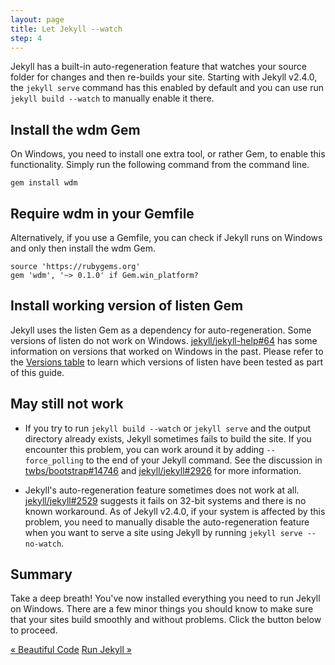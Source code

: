 ```yaml
---
layout: page
title: Let Jekyll --watch
step: 4
---
```


Jekyll has a built-in auto-regeneration feature that watches your source folder for changes and then re-builds your site. Starting with Jekyll v2.4.0, the `jekyll serve` command has this enabled by default and you can use run `jekyll build --watch` to manually enable it there.

## Install the wdm Gem

On Windows, you need to install one extra tool, or rather Gem, to enable this functionality. Simply run the following command from the command line.

~~~
gem install wdm
~~~

## Require wdm in your Gemfile

Alternatively, if you use a Gemfile, you can check if Jekyll runs on Windows and only then install the wdm Gem.

~~~
source 'https://rubygems.org'
gem 'wdm', '~> 0.1.0' if Gem.win_platform?
~~~

## Install working version of listen Gem

Jekyll uses the listen Gem as a dependency for auto-regeneration. Some versions of listen do not work on Windows. [jekyll/jekyll-help#64](https://github.com/jekyll/jekyll-help/issues/64) has some information on versions that worked on Windows in the past. Please refer to the [Versions table](/#versions) to learn which versions of listen have been tested as part of this guide.

## May still not work

- If you try to run `jekyll build --watch` or `jekyll serve` and the output directory already exists, Jekyll sometimes fails to build the site. If you encounter this problem, you can work around it by adding `--force_polling` to the end of your Jekyll command. See the discussion in [twbs/bootstrap#14746](https://github.com/twbs/bootstrap/pull/14746) and [jekyll/jekyll#2926](https://github.com/jekyll/jekyll/issues/2926) for more information.

- Jekyll's auto-regeneration feature sometimes does not work at all. [jekyll/jekyll#2529](https://github.com/jekyll/jekyll/issues/2529) suggests it fails on 32-bit systems and there is no known workaround. As of Jekyll v2.4.0, if your system is affected by this problem, you need to manually disable the auto-regeneration feature when you want to serve a site using Jekyll by running `jekyll serve --no-watch`.

## Summary

Take a deep breath! You've now installed everything you need to run Jekyll on Windows. There are a few minor things you should know to make sure that your sites build smoothly and without problems. Click the button below to proceed.

<div class="pagination">
  <a class="pagination-item older" href="{{ site.baseurl }}3-syntax-highlighting">&laquo; Beautiful Code</a>
  <a class="pagination-item newer" href="{{ site.baseurl }}5-running-jekyll">Run Jekyll &raquo;</a>
</div>
